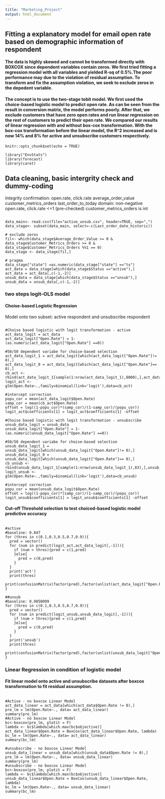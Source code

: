 ```yaml
---
title: "Marketing_Project"
output: html_document
---
```


## Fitting a explanatory model for email open rate based on demographic information of respondent


#### The data is highly skewed and cannot be transformed directly with BOXCOX since dependent variables contain zeros. We first tried fitting a regression model with all variables and yielded R-sq of 0.5%.The poor performance may due to the violation of residual assumption. To transform and fix the assumption violation, we seek to exclude zeros in the depedent variable.<br> 

#### The concept is to use the two-stage tobit model. We first used the choice-based logistic model to predict open rate. As can be seen from the result in conversion matrix, the model performs poorly. After that, we exclude customers that have zero open rates and run linear regression on the rest of customers to predict their open rate. We compared our results of linear regression with and without box-cox transformation. With the box-cox transformation before the linear model, the R^2 increased and is now 14% and 8% for active and unsubscribe customers respectively. <br>


```{r setup, include=FALSE}
knitr::opts_chunk$set(echo = TRUE)
```

```{r, message = FALSE, warning = FALSE}
library("EnvStats")
library(forecast)
library(caret)
```

## Data cleaning, basic intergrity check and dummy-coding
Integrity confirmation: 
open.rate, click.rate average_order_value customer_metrics_orders last_order_to_today 
domain: non-negative
open.rate, click.rate <=1 (pre-checked)
customer_metrics_orders is int

```{r, warning = FALSE}

data_main<- read.csv(file="active_unsub.csv", header=TRUE, sep=",")
data_stage<- subset(data_main, select=-c(Last_order_date_historic))

# exclude zeros 
fil<- which(data_stage$Average_Order_Value >= 0 & data_stage$Customer_Metrics_Orders >= 0 & data_stage$Customer_Metrics_Orders %%1 == 0)
data_stage <- data_stage[fil,]

# pragma
data_stage["state"] =as.numeric(data_stage["state"] =="tx") 
act_data = data_stage[which(data_stage$Status =="active"),]
act_data = act_data[,c(-1,-2)]
unsub_data = data_stage[which(data_stage$Status =="unsub"),]
unsub_data = unsub_data[,c(-1,-2)]

```

### two steps logit-OLS model<p>

#### Choise-based Logistic Regression<br>
Model onto two subset: active respondent and unsubscribe respondent

```{r,  warning = FALSE}

#Choise based logistic with logit transformation - active
act_data_logit = act_data
act_data_logit["Open.Rate"] = 1-(as.numeric(act_data_logit["Open.Rate"] ==0))

#50/50 dependent variabe for choise-based selection
act_data_logit_1 = act_data_logit[which(act_data_logit["Open.Rate"]!= 0),]
act_data_logit_0 = act_data_logit[which(act_data_logit["Open.Rate"]== 0),]
cb_act <- rbind(act_data_logit_1[sample(1:nrow(act_data_logit_1),8000),],act_data_logit_0[sample(1:nrow(act_data_logit_0),8000),])
logit_act <- glm(Open.Rate~.,family=binomial(link='logit'),data=cb_act)

#intercept correction
popu_cor = mean(act_data_logit$Open.Rate)
samp_cor = mean(cb_act$Open.Rate)
offset = log((1-popu_cor)*(samp_cor)/(1-samp_cor)/(popu_cor))
logit_act$coefficients[1] = logit_act$coefficients[1] -offset

#Choise based logistic with logit transformation - unsubscribe
unsub_data_logit = unsub_data
unsub_data_logit["Open.Rate"] = 1-(as.numeric(unsub_data_logit["Open.Rate"] ==0))

#50/50 dependent variabe for choise-based selection
unsub_data_logit_1 = unsub_data_logit[which(unsub_data_logit["Open.Rate"]!= 0),]
unsub_data_logit_0 = unsub_data_logit[which(unsub_data_logit["Open.Rate"]== 0),]
cb_unsub <- rbind(unsub_data_logit_1[sample(1:nrow(unsub_data_logit_1),83),],unsub_data_logit_0[sample(1:nrow(unsub_data_logit_0),83),])
logit_unsub <- glm(Open.Rate~.,family=binomial(link='logit'),data=cb_unsub)

#intercept correction
popu_cor = mean(unsub_data_logit$Open.Rate)
offset = log((1-popu_cor)*(samp_cor)/(1-samp_cor)/(popu_cor))
logit_unsub$coefficients[1] = logit_unsub$coefficients[1] -offset

```

#### Cut-off Threshold selection to test choiced-based logistic model predictive accuracy
```{r, warning = FALSE}

#active
#baseline: 0.847
for (thres in c(0.1,0.3,0.5,0.7,0.9)){
  pred = vector()
  for (num in predict(logit_act,act_data_logit[,-1])){
    if (num > thres){pred = c(1,pred)
    }else{
      pred = c(0,pred)
    }
  }
  print('act')
  print(thres)
  print(confusionMatrix(factor(pred),factor(unlist(act_data_logit["Open.Rate"]))))
}

##unsub
#baseline: 0.9850099
for (thres in c(0.1,0.3,0.5,0.7,0.9)){
  pred = vector()
  for (num in predict(logit_unsub,unsub_data_logit[,-1])){
    if (num > thres){pred = c(1,pred)
    }else{
      pred = c(0,pred)
    }
  }
  print('unsub')
  print(thres)
  print(confusionMatrix(factor(pred),factor(unlist(unsub_data_logit["Open.Rate"]))))
}

```

### Linear Regression in condition of logistic model<br>
#### Fit linear model onto active and unsubscribe datasets after boxcox transformation to fit residual assumption. 
```{r,warning = FALSE}

#Active - no boxcox Linear Model
act_data_linear = act_data[which(act_data$Open.Rate != 0),]
pre_lm = lm(Open.Rate~., data= act_data_linear)
summary(pre_lm)
#Active - no boxcox Linear Model
bc<-boxcox(pre_lm, plotit = F)
lambda <- bc$lambda[which.max(bc$objective)]
act_data_linear$Open.Rate = BoxCox(act_data_linear$Open.Rate, lambda)
bc_lm = lm(Open.Rate~., data= act_data_linear)
summary(bc_lm)

#unsubscribe - no boxcox Linear Model
unsub_data_linear = unsub_data[which(unsub_data$Open.Rate != 0),]
pre_lm = lm(Open.Rate~., data= unsub_data_linear)
summary(pre_lm)
#unsubscribe - no boxcox Linear Model
bc<-boxcox(pre_lm, plotit = F)
lambda <- bc$lambda[which.max(bc$objective)]
unsub_data_linear$Open.Rate = BoxCox(unsub_data_linear$Open.Rate, lambda)
bc_lm = lm(Open.Rate~., data= unsub_data_linear)
summary(bc_lm)

```


